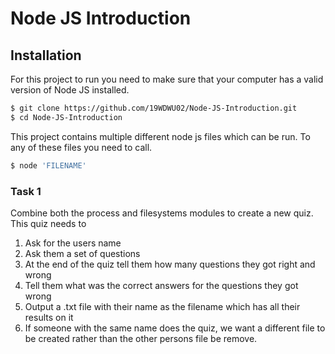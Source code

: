 # Node JS Introduction

## Installation
For this project to run you need to make sure that your computer has a valid version of Node JS installed.

```sh
$ git clone https://github.com/19WDWU02/Node-JS-Introduction.git
$ cd Node-JS-Introduction
```
This project contains multiple different node js files which can be run. To any of these files you need to call.
```sh
$ node 'FILENAME'
```
### Task 1
Combine both the process and filesystems modules to create a new quiz.  
This quiz needs to
1. Ask for the users name
2. Ask them a set of questions
3. At the end of the quiz tell them how many questions they got right and wrong
4. Tell them what was the correct answers for the questions they got wrong
5. Output a .txt file with their name as the filename which has all their results on it
6. If someone with the same name does the quiz, we want a different file to be created rather than the other persons file be remove.
